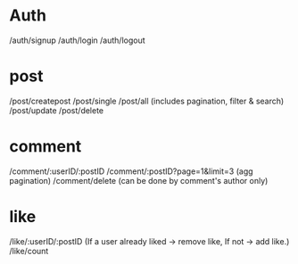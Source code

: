 # Auth

/auth/signup
/auth/login
/auth/logout

# post

/post/createpost
/post/single
/post/all (includes pagination, filter & search)
/post/update
/post/delete

# comment

/comment/:userID/:postID
/comment/:postID?page=1&limit=3 (agg pagination)
/comment/delete (can be done by comment's author only)

# like

/like/:userID/:postID (If a user already liked → remove like, If not → add like.)
/like/count
